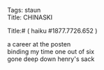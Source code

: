 Tags: staun  
Title: CHINASKI  
  
Title:# ( haiku #1877.7726.652 )  
  
a career at the posten  
binding my time one out of six  
gone deep down henry's sack  
